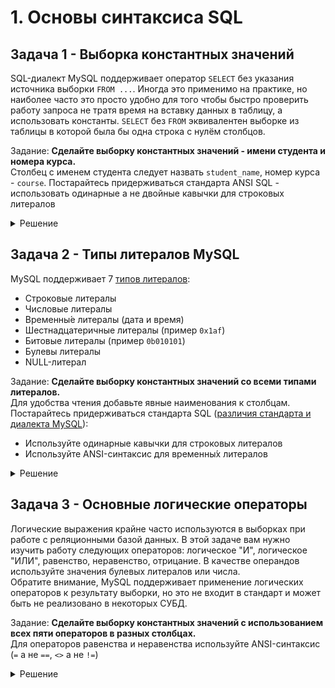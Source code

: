 # 1. Основы синтаксиса SQL

## Задача 1 - Выборка константных значений

SQL-диалект MySQL поддерживает оператор `SELECT` без указания источника выборки `FROM ...`. Иногда это применимо на практике, но наиболее часто это просто удобно для того чтобы быстро проверить работу запроса не тратя время на вставку данных в таблицу, а использовать константы. `SELECT` без `FROM` эквивалентен выборке из таблицы в которой была бы одна строка с нулём столбцов.

Задание: **Сделайте выборку константных значений - имени студента и номера курса.**  
Столбец с именем студента следует назвать `student_name`, номер курса - `course`.
Постарайтесь придерживаться стандарта ANSI SQL - использовать одинарные а не двойные кавычки для строковых литералов

<details>
  <summary>Решение</summary>
  
  ```sql
  SELECT 'Аркадий' as student_name, 2 as course;
  ```

  **Критерии оценивания**
  - Запрос выполнен, синтаксис корректный
  - Наименования полей указаны
  - Имя студента написано в одинарных кавычках
  
</details>

## Задача 2 - Типы литералов MySQL

MySQL поддерживает 7 [типов литералов](https://dev.MySQL.com/doc/refman/8.0/en/literals.html):
- Строковые литералы
- Числовые литералы
- Временны́е литералы (дата и время)
- Шестнадцатеричные литералы (пример `0x1af`)
- Битовые литералы (пример `0b010101`)
- Булевы литералы
- NULL-литерал

Задание: **Сделайте выборку константных значений со всеми типами литералов.**  
Для удобства чтения добавьте явные наименования к столбцам. Постарайтесь придерживаться стандарта SQL ([различия стандарта и диалекта MySQL](https://dev.MySQL.com/doc/refman/8.0/en/compatibility.html)):
- Используйте одинарные кавычки для строковых литералов
- Используйте ANSI-синтаксис для временны́х литералов

<details>
  <summary>Решение</summary>
  
  ```sql
  SELECT 
    'string_literal',
    0 number_literal,
    DATE'2022-01-01' date_literal,
    0x0f hexadecimal_literal,
    b'1111' bit_value_literal,
    true boolean_literal,
    NULL null_literal;
  ```

  **Критерии оценивания**
  - Присутствуют все семь типов литералов
  - ANSI-синтаксис в строковых и временных литералах
  - Указаны наименования для колонок
  
</details>

## Задача 3 - Основные логические операторы

Логические выражения крайне часто используются в выборках при работе с реляционными базой данных. В этой задаче вам нужно изучить работу следующих операторов: логическое "И", логическое "ИЛИ", равенство, неравенство, отрицание. В качестве операндов используйте значения булевых литералов или числа.  
Обратите внимание, MySQL поддерживает применение логических операторов к результату выборки, но это не входит в стандарт и может быть не реализовано в некоторых СУБД.

Задание: **Сделайте выборку константных значений с использованием всех пяти операторов в разных столбцах.**  
Для операторов равенства и неравенства используйте ANSI-синтаксис (`=` а не `==`, `<>` а не `!=`)

<details>
  <summary>Решение</summary>
  
  ```sql
  SELECT 
    TRUE AND FALSE and_operator,
    TRUE OR FALSE or_operator,
    TRUE = FALSE equal_operator,
    TRUE <> FALSE not_equal_operator,
    NOT FALSE not_operator;
  ```

  **Критерии оценивания**
  - Присутствуют все пять операторов
  - Соблюдается ANSI-синтаксис
  
</details>